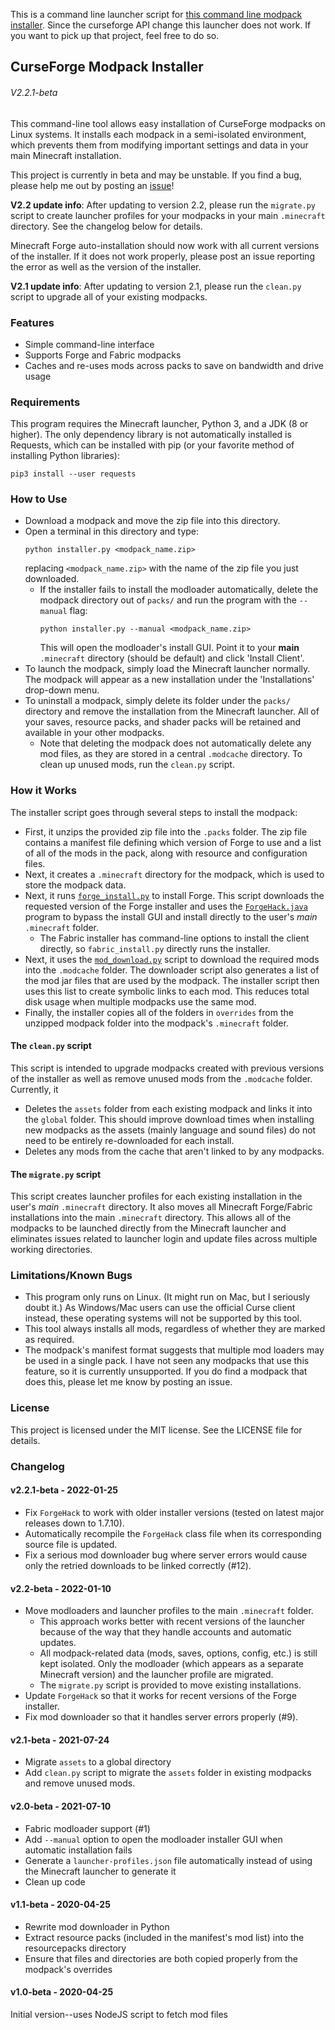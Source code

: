 This is a command line launcher script for [this command line modpack installer](https://github.com/cdbbnnyCode/modpack-installer). Since the curseforge API change this launcher does not work. If you want to pick up that project, feel free to do so.

## CurseForge Modpack Installer  
###### V2.2.1-beta
This command-line tool allows easy installation of CurseForge modpacks on Linux
systems. It installs each modpack in a semi-isolated environment, which prevents
them from modifying important settings and data in your main Minecraft installation.

This project is currently in beta and may be unstable. If you find a bug, please
help me out by posting an [issue](https://github.com/cdbbnnyCode/modpack-installer/issues)!



**V2.2 update info**: After updating to version 2.2, please run the `migrate.py`
script to create launcher profiles for your modpacks in your main `.minecraft`
directory. See the changelog below for details.

Minecraft Forge auto-installation should now work with all current versions of the installer.
If it does not work properly, please post an issue reporting the error as well as the version
of the installer.

**V2.1 update info**: After updating to version 2.1, please run the `clean.py` script
to upgrade all of your existing modpacks.

### Features
* Simple command-line interface
* Supports Forge and Fabric modpacks
* Caches and re-uses mods across packs to save on bandwidth and drive usage

### Requirements  
This program requires the Minecraft launcher, Python 3, and a JDK (8 or
higher). The only dependency library is not automatically installed is Requests,
which can be installed with pip (or your favorite method of installing Python
libraries):  
```
pip3 install --user requests
```

### How to Use
* Download a modpack and move the zip file into this directory.
* Open a terminal in this directory and type:
  ```
  python installer.py <modpack_name.zip>
  ```
  replacing `<modpack_name.zip>` with the name of the zip file you just downloaded.
  * If the installer fails to install the modloader automatically,
    delete the modpack directory out of `packs/`
    and run the program with the `--manual` flag:
    ```
    python installer.py --manual <modpack_name.zip>
    ```
    This will open the modloader's install GUI. Point it to your **main**
    `.minecraft` directory (should be default) and click 'Install Client'.
* To launch the modpack, simply load the Minecraft launcher normally. The modpack
  will appear as a new installation under the 'Installations' drop-down menu.
* To uninstall a modpack, simply delete its folder under the `packs/` directory
  and remove the installation from the Minecraft launcher. All of your saves, 
  resource packs, and shader packs will be retained and available in your other 
  modpacks.
  * Note that deleting the modpack does not automatically delete any mod files, as
    they are stored in a central `.modcache` directory. To clean up unused mods, run
    the `clean.py` script.

### How it Works
The installer script goes through several steps to install the modpack:
* First, it unzips the provided zip file into the `.packs` folder. The zip file
  contains a manifest file defining which version of Forge to use and a list of
  all of the mods in the pack, along with resource and configuration files.
* Next, it creates a `.minecraft` directory for the modpack, which is used to store
  the modpack data.
* Next, it runs [`forge_install.py`](/forge_install.py) to install Forge. This script downloads the
  requested version of the Forge installer and uses the [`ForgeHack.java`](/ForgeHack.java) program
  to bypass the install GUI and install directly to the user's *main* `.minecraft` folder.
  * The Fabric installer has command-line options to install the client directly, so `fabric_install.py`
    directly runs the installer.
* Next, it uses the [`mod_download.py`](/mod_download.py) script to download the required mods into
  the `.modcache` folder. The downloader script also generates a list of the mod
  jar files that are used by the modpack. The installer script then uses this
  list to create symbolic links to each mod. This reduces total disk usage when multiple
  modpacks use the same mod.
* Finally, the installer copies all of the folders in `overrides` from the unzipped
  modpack folder into the modpack's `.minecraft` folder.

#### The `clean.py` script
This script is intended to upgrade modpacks created with previous versions of the installer
as well as remove unused mods from the `.modcache` folder. Currently, it
* Deletes the `assets` folder from each existing modpack and links it into the `global`
  folder. This should improve download times when installing new modpacks as the assets
  (mainly language and sound files) do not need to be entirely re-downloaded for each install.
* Deletes any mods from the cache that aren't linked to by any modpacks.

#### The `migrate.py` script
This script creates launcher profiles for each existing installation in the user's *main* 
`.minecraft` directory. It also moves all Minecraft Forge/Fabric installations into the main
`.minecraft` directory. This allows all of the modpacks to be launched directly from the Minecraft 
launcher and eliminates issues related to launcher login and update files across multiple working 
directories.

### Limitations/Known Bugs
* This program only runs on Linux. (It might run on Mac, but I seriously doubt it.)
  As Windows/Mac users can use the official Curse client instead, these operating
  systems will not be supported by this tool.
* This tool always installs all mods, regardless of whether they are marked as
  required.
* The modpack's manifest format suggests that multiple mod loaders may be used
  in a single pack. I have not seen any modpacks that use this feature, so it
  is currently unsupported. If you do find a modpack that does this, please let
  me know by posting an issue.

### License
This project is licensed under the MIT license. See the LICENSE file for details.


### Changelog
#### v2.2.1-beta - 2022-01-25
* Fix `ForgeHack` to work with older installer versions (tested on latest major releases down to
  1.7.10).
* Automatically recompile the `ForgeHack` class file when its corresponding source file is updated.
* Fix a serious mod downloader bug where server errors would cause only the retried downloads to be
  linked correctly (#12).

#### v2.2-beta - 2022-01-10
* Move modloaders and launcher profiles to the main `.minecraft` folder.
  * This approach works better with recent versions of the launcher because of the way that they
    handle accounts and automatic updates.
  * All modpack-related data (mods, saves, options, config, etc.) is still kept isolated. Only the 
    modloader (which appears as a separate Minecraft version) and the launcher profile are migrated.
  * The `migrate.py` script is provided to move existing installations.
* Update `ForgeHack` so that it works for recent versions of the Forge installer.
* Fix mod downloader so that it handles server errors properly (#9).

#### v2.1-beta - 2021-07-24
* Migrate `assets` to a global directory
* Add `clean.py` script to migrate the `assets` folder in existing modpacks and remove
  unused mods.

#### v2.0-beta - 2021-07-10
* Fabric modloader support (#1)
* Add `--manual` option to open the modloader installer GUI when automatic installation
  fails
* Generate a `launcher-profiles.json` file automatically instead of using the Minecraft
  launcher to generate it
* Clean up code

#### v1.1-beta - 2020-04-25
* Rewrite mod downloader in Python
* Extract resource packs (included in the manifest's mod list) into the resourcepacks
  directory
* Ensure that files and directories are both copied properly from the modpack's overrides

#### v1.0-beta - 2020-04-25
Initial version--uses NodeJS script to fetch mod files

